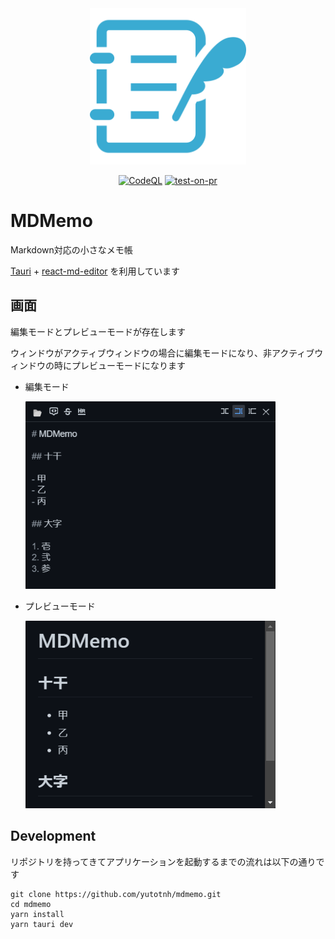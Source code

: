 <div align="center">

<img src="documents/icon.svg" width="250">

[![CodeQL](https://github.com/yutotnh/mdmemo/actions/workflows/github-code-scanning/codeql/badge.svg)](https://github.com/yutotnh/mdmemo/actions/workflows/github-code-scanning/codeql)
[![test-on-pr](https://github.com/yutotnh/mdmemo/actions/workflows/build-test.yml/badge.svg)](https://github.com/yutotnh/mdmemo/actions/workflows/build-test.yml)

</div>

# MDMemo

Markdown対応の小さなメモ帳

[Tauri](https://tauri.app/) + [react-md-editor](https://uiwjs.github.io/react-md-editor/) を利用しています

## 画面

編集モードとプレビューモードが存在します

ウィンドウがアクティブウィンドウの場合に編集モードになり、非アクティブウィンドウの時にプレビューモードになります

- 編集モード

    <img src="documents/edit.png" alt="Edit image" width="400">

- プレビューモード

    <img src="documents/preview.png" alt="Preview image" width="400">

## Development

リポジトリを持ってきてアプリケーションを起動するまでの流れは以下の通りです

```console
git clone https://github.com/yutotnh/mdmemo.git
cd mdmemo
yarn install
yarn tauri dev
```
